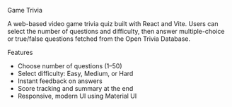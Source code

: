 Game Trivia

A web-based video game trivia quiz built with React and Vite. Users can select the number of questions and difficulty, then answer multiple-choice or true/false questions fetched from the Open Trivia Database.

Features
- Choose number of questions (1–50)
- Select difficulty: Easy, Medium, or Hard
- Instant feedback on answers
- Score tracking and summary at the end
- Responsive, modern UI using Material UI
